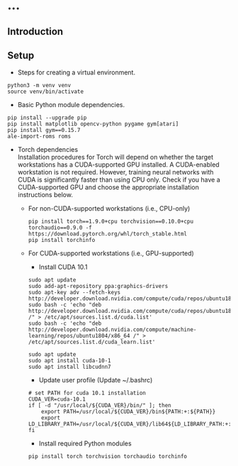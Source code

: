 # ...

## Introduction

## Setup
* Steps for creating a virtual environment.
```
python3 -m venv venv
source venv/bin/activate
```

* Basic Python module dependencies.
```
pip install --upgrade pip
pip install matplotlib opencv-python pygame gym[atari]
pip install gym==0.15.7
ale-import-roms roms
```

* Torch dependencies  
  Installation procedures for Torch will depend on whether the target workstations has a CUDA-supported GPU installed. 
  A CUDA-enabled workstation is not required. However, training neural networks with CUDA is significantly faster than 
  using CPU only. Check if you have a CUDA-supported GPU and choose the appropriate installation instructions below.
    * For non-CUDA-supported workstations (i.e., CPU-only)
        ```
        pip install torch==1.9.0+cpu torchvision==0.10.0+cpu torchaudio==0.9.0 -f https://download.pytorch.org/whl/torch_stable.html
        pip install torchinfo
        ```

    * For CUDA-supported workstations (i.e., GPU-supported)
        * Install CUDA 10.1
        ```
        sudo apt update
        sudo add-apt-repository ppa:graphics-drivers
        sudo apt-key adv --fetch-keys  http://developer.download.nvidia.com/compute/cuda/repos/ubuntu1804/x86_64/7fa2af80.pub
        sudo bash -c 'echo "deb http://developer.download.nvidia.com/compute/cuda/repos/ubuntu1804/x86_64 /" > /etc/apt/sources.list.d/cuda.list'
        sudo bash -c 'echo "deb http://developer.download.nvidia.com/compute/machine-learning/repos/ubuntu1804/x86_64 /" > /etc/apt/sources.list.d/cuda_learn.list'
        
        sudo apt update
        sudo apt install cuda-10-1
        sudo apt install libcudnn7
        ```
        * Update user profile (Update ~/.bashrc)
        ```
        # set PATH for cuda 10.1 installation
        CUDA_VER=cuda-10.1
        if [ -d "/usr/local/${CUDA_VER}/bin/" ]; then
            export PATH=/usr/local/${CUDA_VER}/bin${PATH:+:${PATH}}
            export LD_LIBRARY_PATH=/usr/local/${CUDA_VER}/lib64${LD_LIBRARY_PATH:+:${LD_LIBRARY_PATH}}
        fi
        ```
        * Install required Python modules
        ```
        pip install torch torchvision torchaudio torchinfo
        ```